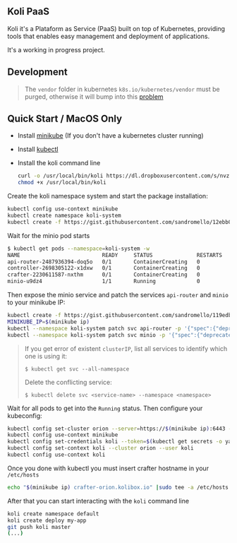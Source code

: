 ## Koli PaaS

Koli it's a Plataform as Service (PaaS) built on top of Kubernetes, providing tools
that enables easy management and deployment of applications.

It's a working in progress project. 

## Development

> The `vendor` folder in kubernetes `k8s.io/kubernetes/vendor` must be purged, otherwise
> it will bump into this [problem](https://github.com/golang/go/issues/12432)

## Quick Start / MacOS Only

- Install [minikube](https://github.com/kubernetes/minikube) (If you don't have a kubernetes cluster running)
- Install [kubectl](http://kubernetes.io/docs/getting-started-guides/minikube/#download-kubectl)
- Install the koli command line

  ```bash
  curl -o /usr/local/bin/koli https://dl.dropboxusercontent.com/s/nvzqduss1ozwq8d/koli-darwin-amd64?dl=0
  chmod +x /usr/local/bin/koli
  ```

Create the koli namespace system and start the package installation:

```bash
kubectl config use-context minikube
kubectl create namespace koli-system
kubectl create -f https://gist.githubusercontent.com/sandromello/12ebb0763ecc1028900592b8a01f313c/raw/05be69874e48aaf793d7cc1b89a450f76b631f1c/bundle.yml
```

Wait for the minio pod starts

```bash
$ kubectl get pods --namespace=koli-system -w
NAME                          READY     STATUS              RESTARTS   AGE
api-router-2487936394-doq5o   0/1       ContainerCreating   0          1m
controller-2698305122-x1dxw   0/1       ContainerCreating   0          1m
crafter-2230611587-nxthm      0/1       ContainerCreating   0          1m
minio-u9dz4                   1/1       Running             0          1m
```

Then expose the minio service and patch the services `api-router` and `minio` to your minikube IP:

```bash
kubectl create -f https://gist.githubusercontent.com/sandromello/119edb64ea7ffb053ac49e83b07ae740/raw/c0c6240ec7d94e055f865b72548abceb7dfad0a0/minio-expose.yml
MINIKUBE_IP=$(minikube ip)
kubectl --namespace koli-system patch svc api-router -p '{"spec":{"deprecatedPublicIPs": ["'$MINIKUBE_IP'"],"externalIPs": ["'$MINIKUBE_IP'"]}}'
kubectl --namespace koli-system patch svc minio -p '{"spec":{"deprecatedPublicIPs": ["'$MINIKUBE_IP'"],"externalIPs": ["'$MINIKUBE_IP'"]}}'
```

> If you get error of existent `clusterIP`, list all services to identify which one is using it: 
> 
> `$ kubectl get svc --all-namespace`
> 
> Delete the conflicting service:
>
> `$ kubectl delete svc <service-name> --namespace <namespace>`

Wait for all pods to get into the `Running` status.
Then configure your kubeconfig:

```bash
kubectl config set-cluster orion --server=https://$(minikube ip):6443 --insecure-skip-tls-verify=true
kubectl config use-context minikube 
kubectl config set-credentials koli --token=$(kubectl get secrets -o yaml |grep token: |awk {'print $2'} | base64 -D)
kubectl config set-context koli --cluster orion --user koli
kubectl config use-context koli
```

Once you done with kubectl you must insert crafter hostname in your `/etc/hosts`

```bash
echo "$(minikube ip) crafter-orion.kolibox.io" |sudo tee -a /etc/hosts > /dev/null 
```

After that you can start interacting with the `koli` command line

```bash
koli create namespace default
koli create deploy my-app
git push koli master
(...)
```